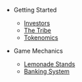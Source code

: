 - Getting Started

  - [Investors](investors.md)
  - [The Tribe](tribe.md)
  - [Tokenomics](tokenomics.md)

- Game Mechanics

  - [Lemonade Stands](stands.md)
  - [Banking System](banking.md)
